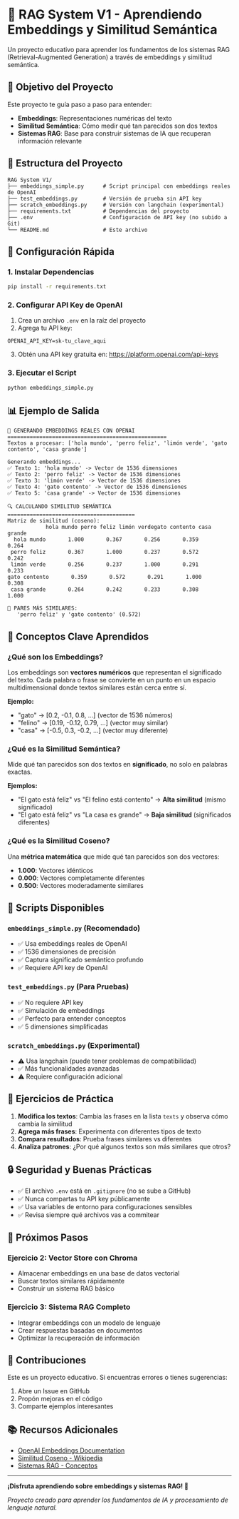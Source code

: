 # 🧠 RAG System V1 - Aprendiendo Embeddings y Similitud Semántica

Un proyecto educativo para aprender los fundamentos de los sistemas RAG (Retrieval-Augmented Generation) a través de embeddings y similitud semántica.

## 🎯 Objetivo del Proyecto

Este proyecto te guía paso a paso para entender:
- **Embeddings**: Representaciones numéricas del texto
- **Similitud Semántica**: Cómo medir qué tan parecidos son dos textos
- **Sistemas RAG**: Base para construir sistemas de IA que recuperan información relevante

## 📁 Estructura del Proyecto

```
RAG System V1/
├── embeddings_simple.py      # Script principal con embeddings reales de OpenAI
├── test_embeddings.py        # Versión de prueba sin API key
├── scratch_embeddings.py     # Versión con langchain (experimental)
├── requirements.txt          # Dependencias del proyecto
├── .env                      # Configuración de API key (no subido a Git)
└── README.md                 # Este archivo
```

## 🚀 Configuración Rápida

### 1. Instalar Dependencias
```bash
pip install -r requirements.txt
```

### 2. Configurar API Key de OpenAI
1. Crea un archivo `.env` en la raíz del proyecto
2. Agrega tu API key:
```
OPENAI_API_KEY=sk-tu_clave_aqui
```
3. Obtén una API key gratuita en: https://platform.openai.com/api-keys

### 3. Ejecutar el Script
```bash
python embeddings_simple.py
```

## 📊 Ejemplo de Salida

```
🧠 GENERANDO EMBEDDINGS REALES CON OPENAI
==================================================
Textos a procesar: ['hola mundo', 'perro feliz', 'limón verde', 'gato contento', 'casa grande']

Generando embeddings...
✅ Texto 1: 'hola mundo' -> Vector de 1536 dimensiones
✅ Texto 2: 'perro feliz' -> Vector de 1536 dimensiones
✅ Texto 3: 'limón verde' -> Vector de 1536 dimensiones
✅ Texto 4: 'gato contento' -> Vector de 1536 dimensiones
✅ Texto 5: 'casa grande' -> Vector de 1536 dimensiones

🔍 CALCULANDO SIMILITUD SEMÁNTICA
========================================
Matriz de similitud (coseno):
            hola mundo perro feliz limón verdegato contento casa grande
  hola mundo       1.000       0.367       0.256       0.359       0.264
 perro feliz       0.367       1.000       0.237       0.572       0.242
 limón verde       0.256       0.237       1.000       0.291       0.233
gato contento       0.359       0.572       0.291       1.000       0.308
 casa grande       0.264       0.242       0.233       0.308       1.000

🎯 PARES MÁS SIMILARES:
   'perro feliz' y 'gato contento' (0.572)
```

## 🧠 Conceptos Clave Aprendidos

### ¿Qué son los Embeddings?
Los embeddings son **vectores numéricos** que representan el significado del texto. Cada palabra o frase se convierte en un punto en un espacio multidimensional donde textos similares están cerca entre sí.

**Ejemplo:**
- "gato" → [0.2, -0.1, 0.8, ...] (vector de 1536 números)
- "felino" → [0.19, -0.12, 0.79, ...] (vector muy similar)
- "casa" → [-0.5, 0.3, -0.2, ...] (vector muy diferente)

### ¿Qué es la Similitud Semántica?
Mide qué tan parecidos son dos textos en **significado**, no solo en palabras exactas.

**Ejemplos:**
- "El gato está feliz" vs "El felino está contento" → **Alta similitud** (mismo significado)
- "El gato está feliz" vs "La casa es grande" → **Baja similitud** (significados diferentes)

### ¿Qué es la Similitud Coseno?
Una **métrica matemática** que mide qué tan parecidos son dos vectores:
- **1.000**: Vectores idénticos
- **0.000**: Vectores completamente diferentes
- **0.500**: Vectores moderadamente similares

## 🔧 Scripts Disponibles

### `embeddings_simple.py` (Recomendado)
- ✅ Usa embeddings reales de OpenAI
- ✅ 1536 dimensiones de precisión
- ✅ Captura significado semántico profundo
- ✅ Requiere API key de OpenAI

### `test_embeddings.py` (Para Pruebas)
- ✅ No requiere API key
- ✅ Simulación de embeddings
- ✅ Perfecto para entender conceptos
- ✅ 5 dimensiones simplificadas

### `scratch_embeddings.py` (Experimental)
- ⚠️ Usa langchain (puede tener problemas de compatibilidad)
- ✅ Más funcionalidades avanzadas
- ⚠️ Requiere configuración adicional

## 🎯 Ejercicios de Práctica

1. **Modifica los textos**: Cambia las frases en la lista `texts` y observa cómo cambia la similitud
2. **Agrega más frases**: Experimenta con diferentes tipos de texto
3. **Compara resultados**: Prueba frases similares vs diferentes
4. **Analiza patrones**: ¿Por qué algunos textos son más similares que otros?

## 🔒 Seguridad y Buenas Prácticas

- ✅ El archivo `.env` está en `.gitignore` (no se sube a GitHub)
- ✅ Nunca compartas tu API key públicamente
- ✅ Usa variables de entorno para configuraciones sensibles
- ✅ Revisa siempre qué archivos vas a commitear

## 🚀 Próximos Pasos

### Ejercicio 2: Vector Store con Chroma
- Almacenar embeddings en una base de datos vectorial
- Buscar textos similares rápidamente
- Construir un sistema RAG básico

### Ejercicio 3: Sistema RAG Completo
- Integrar embeddings con un modelo de lenguaje
- Crear respuestas basadas en documentos
- Optimizar la recuperación de información

## 🤝 Contribuciones

Este es un proyecto educativo. Si encuentras errores o tienes sugerencias:
1. Abre un Issue en GitHub
2. Propón mejoras en el código
3. Comparte ejemplos interesantes

## 📚 Recursos Adicionales

- [OpenAI Embeddings Documentation](https://platform.openai.com/docs/guides/embeddings)
- [Similitud Coseno - Wikipedia](https://es.wikipedia.org/wiki/Similitud_coseno)
- [Sistemas RAG - Conceptos](https://en.wikipedia.org/wiki/Retrieval-augmented_generation)

---

**¡Disfruta aprendiendo sobre embeddings y sistemas RAG! 🎉**

*Proyecto creado para aprender los fundamentos de IA y procesamiento de lenguaje natural.* 